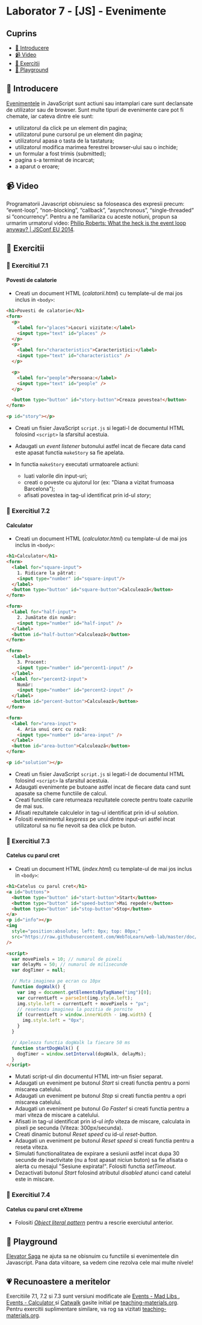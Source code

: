 # Laborator 7 - [JS] - Evenimente

## Cuprins

- [🦉 Introducere](#-Introducere)
- [📹 Video](#-Video)
- [🎢 Exercitii](#-Exercitii)
- [🚀 Playground](#-Playground)

## 🦉 Introducere

[Evenimentele](https://developer.mozilla.org/en-US/docs/Web/Events) in JavaScript sunt actiuni sau intamplari care sunt declansate de utilizator sau de browser.
Sunt multe tipuri de evenimente care pot fi chemate, iar cateva dintre ele sunt:

- utilizatorul da click pe un element din pagina;
- utilizatorul pune cursorul pe un element din pagina;
- utilizatorul apasa o tasta de la tastatura;
- utilizatorul modifica marimea ferestrei browser-ului sau o inchide;
- un formular a fost trimis (submitted);
- pagina s-a terminat de incarcat;
- a aparut o eroare;

## 📹 Video

Programatorii Javascript obisnuiesc sa foloseasca des expresii precum: “event-loop”, “non-blocking”, “callback”, “asynchronous”, “single-threaded” si “concurrency”. Pentru a ne familiariza cu aceste notiuni, propun sa urmarim urmatorul video:
[Philip Roberts: What the heck is the event loop anyway? | JSConf EU 2014](https://www.youtube.com/watch?v=8aGhZQkoFbQ&t=420s).

## 🎢 Exercitii

### 💪 Exercitiul 7.1

#### Povesti de calatorie

- Creati un document HTML (_calatorii.html_) cu template-ul de mai jos inclus in `<body>`:

```html
<h1>Povesti de calatorie</h1>
<form>
  <p>
    <label for="places">Locuri vizitate:</label>
    <input type="text" id="places" />
  </p>
  <p>
    <label for="characteristics">Caracteristici:</label>
    <input type="text" id="characteristics" />
  </p>

  <p>
    <label for="people">Persoana:</label>
    <input type="text" id="people" />
  </p>

  <button type="button" id="story-button">Creaza povestea!</button>
</form>

<p id="story"></p>
```

- Creati un fisier JavaScript `script.js` si legati-l de documentul HTML folosind `<script>` la sfarsitul acestuia.
- Adaugati un _event listener_ butonului astfel incat de fiecare data cand este apasat functia `makeStory` sa fie apelata.
- In functia `makeStory` executati urmatoarele actiuni:

  - luati valorile din input-uri;
  - creati o poveste cu ajutorul lor (ex: "Diana a vizitat frumoasa Barcelona");
  - afisati povestea in tag-ul identificat prin id-ul _story_;

### 💪 Exercitiul 7.2

#### Calculator

- Creati un document HTML (_calculator.html_) cu template-ul de mai jos inclus in `<body>`:

```html
<h1>Calculator</h1>
<form>
  <label for="square-input">
    1. Ridicare la pătrat:
    <input type="number" id="square-input"/>
  </label>
  <button type="button" id="square-button">Calculează</button>
</form>

<form>
  <label for="half-input">
    2. Jumătate din număr:
    <input type="number" id="half-input" />
  </label>
  <button id="half-button">Calculează</button>
</form>

<form>
  <label>
    3. Procent:
    <input type="number" id="percent1-input" />
  </label>
  <label for="percent2-input">
    Număr:
    <input type="number" id="percent2-input" />
  </label>
  <button id="percent-button">Calculează</button>
</form>

<form>
  <label for="area-input">
    4. Aria unui cerc cu rază:
    <input type="number" id="area-input" />
  </label>
  <button id="area-button">Calculează</button>
</form>

<p id="solution"></p>
```

- Creati un fisier JavaScript `script.js` si legati-l de documentul HTML folosind `<script>` la sfarsitul acestuia.
- Adaugati evenimente pe butoane astfel incat de fiecare data cand sunt apasate sa cheme functiile de calcul.
- Creati functiile care returneaza rezultatele corecte pentru toate cazurile de mai sus.
- Afisati rezultatele calculelor in tag-ul identificat prin id-ul _solution_.
- Folositi evenimentul _keypress_ pe unul dintre input-uri astfel incat utilizatorul sa nu fie nevoit sa dea click pe buton.

### 💪 Exercitiul 7.3

#### Catelus cu parul cret

- Creati un document HTML (_index.html_) cu template-ul de mai jos inclus in `<body>`:

```html
<h1>Catelus cu parul cret</h1>
<a id="buttons">
  <button type="button" id="start-button">Start</button>
  <button type="button" id="speed-button">Mai repede!</button>
  <button type="button" id="stop-button">Stop</button>
</a>
<p id="info"></p>
<img
  style="position:absolute; left: 0px; top: 80px;"
  src="https://raw.githubusercontent.com/WebToLearn/web-lab/master/doc/lab-7-ro/dog.gif"
/>

<script>
  var movePixels = 10; // numarul de pixeli
  var delayMs = 50; // numarul de milisecunde
  var dogTimer = null;

  // Muta imaginea pe ecran cu 10px
  function dogWalk() {
    var img = document.getElementsByTagName("img")[0];
    var currentLeft = parseInt(img.style.left);
    img.style.left = currentLeft + movePixels + "px";
    // reseteaza imaginea la pozitia de pornite
    if (currentLeft > window.innerWidth - img.width) {
      img.style.left = "0px";
    }
  }

  // Apeleaza functia dogWalk la fiecare 50 ms
  function startDogWalk() {
    dogTimer = window.setInterval(dogWalk, delayMs);
  }
</script>
```

- Mutati script-ul din documentul HTML intr-un fisier separat.
- Adaugati un eveniment pe butonul _Start_ si creati functia pentru a porni miscarea catelului.
- Adaugati un eveniment pe butonul _Stop_ si creati functia pentru a opri miscarea catelului.
- Adaugati un eveniment pe butonul _Go Faster!_ si creati functia pentru a mari viteza de miscare a catelului.
- Afisati in tag-ul identificat prin id-ul _info_ viteza de miscare, calculata in pixeli pe secunda (Viteza: 300px/secunda).
- Creati dinamic butonul _Reset speed_ cu id-ul _reset-button_.
- Adaugati un eveniment pe butonul _Reset speed_ si creati functia pentru a reseta viteza.
- Simulati functionalitatea de expirare a sesiunii astfel incat dupa 30 secunde de inactivitate (nu a fost apasat niciun buton) sa fie afisata o alerta cu mesajul "Sesiune expirata!". Folositi functia _setTimeout_.
- Dezactivati butonul _Start_ folosind atributul _disabled_ atunci cand catelul este in miscare.

### 🎁 Exercitiul 7.4

#### Catelus cu parul cret eXtreme

- Folositi _[Object literal pattern](https://addyosmani.com/resources/essentialjsdesignpatterns/book/#modulepatternjavascript)_ pentru a rescrie exerciutul anterior.

## 🚀 Playground

[Elevator Saga](https://play.elevatorsaga.com/) ne ajuta sa ne obisnuim cu functiile si evenimentele din Javascript. Pana data viitoare, sa vedem cine rezolva cele mai multe nivele!

## 💗 Recunoastere a meritelor

Exercitiile 7.1, 7.2 si 7.3 sunt versiuni modificate ale [Events - Mad Libs
](https://www.teaching-materials.org/jsweb/exercises/events), [Events - Calculator
](https://www.teaching-materials.org/jsweb/exercises/events) si [Catwalk](https://www.teaching-materials.org/jsweb/exercises/catwalk) gasite initial pe [teaching-materials.org](teaching-materials.org). Pentru exercitii suplimentare similare, va rog sa vizitati [teaching-materials.org](teaching-materials.org).